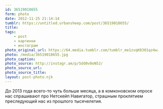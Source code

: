 ```yaml
---
id: 36519018655
form: photo
date: 2012-11-25 21:14:14
tumblr: https://untitled.urbansheep.com/post/36519018655/
title:
tags:
    - post
    - картинки
    - инстаграм
photo_original_url: https://64.media.tumblr.com/tumblr_me1zvqK0301qz4wzio1_640.jpg
photo: /media/36519018655.jpg
photo_caption: 
photo_source: http://instagr.am/p/Sdd0v0oN5J/
photo_source_url:
photo_source_title:
layout: post-photo.njk
---
```


<p>До 2013 года всего-то чуть больше месяца, а в комконовском опросе нас спрашивают про Нетскейп Навигатор, страшным проклятием преследующий нас из прошлого тысячелетия.</p>
